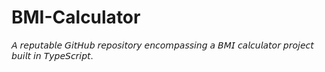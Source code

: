 # BMI-Calculator
𝘈 𝘳𝘦𝘱𝘶𝘵𝘢𝘣𝘭𝘦 𝘎𝘪𝘵𝘏𝘶𝘣 𝘳𝘦𝘱𝘰𝘴𝘪𝘵𝘰𝘳𝘺 𝘦𝘯𝘤𝘰𝘮𝘱𝘢𝘴𝘴𝘪𝘯𝘨 𝘢 𝘉𝘔𝘐 𝘤𝘢𝘭𝘤𝘶𝘭𝘢𝘵𝘰𝘳 𝘱𝘳𝘰𝘫𝘦𝘤𝘵 𝘣𝘶𝘪𝘭𝘵 𝘪𝘯 𝘛𝘺𝘱𝘦𝘚𝘤𝘳𝘪𝘱𝘵.

